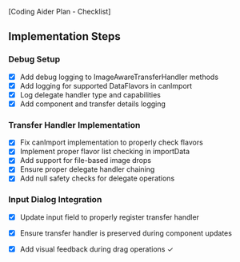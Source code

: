 [Coding Aider Plan - Checklist]

## Implementation Steps

### Debug Setup
- [x] Add debug logging to ImageAwareTransferHandler methods
- [x] Add logging for supported DataFlavors in canImport
- [x] Log delegate handler type and capabilities
- [x] Add component and transfer details logging

### Transfer Handler Implementation
- [x] Fix canImport implementation to properly check flavors
- [x] Implement proper flavor list checking in importData
- [x] Add support for file-based image drops
- [x] Ensure proper delegate handler chaining
- [x] Add null safety checks for delegate operations

### Input Dialog Integration
- [x] Update input field to properly register transfer handler
- [x] Ensure transfer handler is preserved during component updates
- [x] Add visual feedback during drag operations ✓

